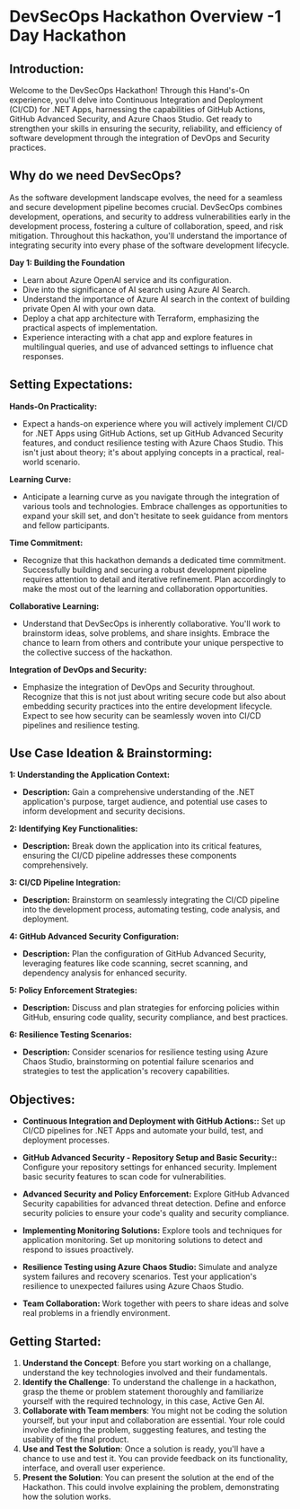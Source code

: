 # DevSecOps Hackathon Overview -1 Day Hackathon

## Introduction:
Welcome to the DevSecOps Hackathon! Through this Hand's-On experience, you'll delve into Continuous Integration and Deployment (CI/CD) for .NET Apps, harnessing the capabilities of GitHub Actions, GitHub Advanced Security, and Azure Chaos Studio. Get ready to strengthen your skills in ensuring the security, reliability, and efficiency of software development through the integration of DevOps and Security practices.

## Why do we need DevSecOps?
As the software development landscape evolves, the need for a seamless and secure development pipeline becomes crucial. DevSecOps combines development, operations, and security to address vulnerabilities early in the development process, fostering a culture of collaboration, speed, and risk mitigation. Throughout this hackathon, you'll understand the importance of integrating security into every phase of the software development lifecycle.

**Day 1: Building the Foundation**
- Learn about Azure OpenAI service and its configuration.
- Dive into the significance of AI search using Azure AI Search.
- Understand the importance of Azure AI search in the context of building private Open AI with your own data.
- Deploy a chat app architecture with Terraform, emphasizing the practical aspects of implementation.
- Experience interacting with a chat app and explore features in multilingual queries, and use of advanced settings to influence chat responses.

## Setting Expectations:

**Hands-On Practicality:**
- Expect a hands-on experience where you will actively implement CI/CD for .NET Apps using GitHub Actions, set up GitHub Advanced Security features, and conduct resilience testing with Azure Chaos Studio. This isn't just about theory; it's about applying concepts in a practical, real-world scenario.

**Learning Curve:**
- Anticipate a learning curve as you navigate through the integration of various tools and technologies. Embrace challenges as opportunities to expand your skill set, and don't hesitate to seek guidance from mentors and fellow participants.

**Time Commitment:**
- Recognize that this hackathon demands a dedicated time commitment. Successfully building and securing a robust development pipeline requires attention to detail and iterative refinement. Plan accordingly to make the most out of the learning and collaboration opportunities.

**Collaborative Learning:**
- Understand that DevSecOps is inherently collaborative. You'll work to brainstorm ideas, solve problems, and share insights. Embrace the chance to learn from others and contribute your unique perspective to the collective success of the hackathon.

**Integration of DevOps and Security:**
- Emphasize the integration of DevOps and Security throughout. Recognize that this is not just about writing secure code but also about embedding security practices into the entire development lifecycle. Expect to see how security can be seamlessly woven into CI/CD pipelines and resilience testing.

## Use Case Ideation & Brainstorming:
**1: Understanding the Application Context:**
- **Description:** Gain a comprehensive understanding of the .NET application's purpose, target audience, and potential use cases to inform development and security decisions.

**2: Identifying Key Functionalities:**
- **Description:** Break down the application into its critical features, ensuring the CI/CD pipeline addresses these components comprehensively.

**3: CI/CD Pipeline Integration:**
- **Description:** Brainstorm on seamlessly integrating the CI/CD pipeline into the development process, automating testing, code analysis, and deployment.

**4: GitHub Advanced Security Configuration:**
- **Description:** Plan the configuration of GitHub Advanced Security, leveraging features like code scanning, secret scanning, and dependency analysis for enhanced security.

**5: Policy Enforcement Strategies:**
- **Description:** Discuss and plan strategies for enforcing policies within GitHub, ensuring code quality, security compliance, and best practices.

**6: Resilience Testing Scenarios:**
- **Description:** Consider scenarios for resilience testing using Azure Chaos Studio, brainstorming on potential failure scenarios and strategies to test the application's recovery capabilities.

## Objectives: 

- **Continuous Integration and Deployment with GitHub Actions::** Set up CI/CD pipelines for .NET Apps and automate your build, test, and deployment processes.

- **GitHub Advanced Security - Repository Setup and Basic Security::** Configure your repository settings for enhanced security. Implement basic security features to scan code for vulnerabilities.

- **Advanced Security and Policy Enforcement:** Explore GitHub Advanced Security capabilities for advanced threat detection. Define and enforce security policies to ensure your code's quality and security compliance.

- **Implementing Monitoring Solutions:** Explore tools and techniques for application monitoring. Set up monitoring solutions to detect and respond to issues proactively.

- **Resilience Testing using Azure Chaos Studio:** Simulate and analyze system failures and recovery scenarios. Test your application's resilience to unexpected failures using Azure Chaos Studio.

- **Team Collaboration:** Work together with peers to share ideas and solve real problems in a friendly environment.

## Getting Started:

1. **Understand the Concept**: Before you start working on a challange, understand the key technologies involved and their fundamentals. 
2. **Identify the Challenge**: To understand the challenge in a hackathon, grasp the theme or problem statement thoroughly and familiarize yourself with the required technology, in this case, Active Gen AI.
3. **Collaborate with Team members**: You might not be coding the solution yourself, but your input and collaboration are essential. Your role could involve defining the problem, suggesting features, and testing the usability of the final product.
4. **Use and Test the Solution**: Once a solution is ready, you'll have a chance to use and test it. You can provide feedback on its functionality, interface, and overall user experience.
5. **Present the Solution**: You can present the solution at the end of the Hackathon. This could involve explaining the problem, demonstrating how the solution works.
